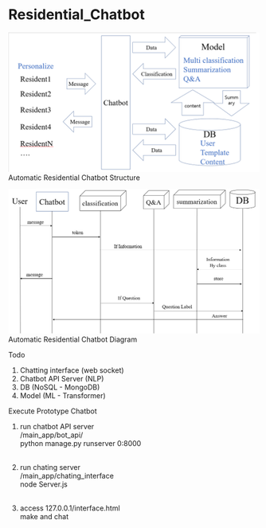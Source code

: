 # Residential_Chatbot

![Alt text](img/Structure.png)
Automatic Residential Chatbot Structure

![Alt text](img/Diagram.png)
Automatic Residential Chatbot Diagram


Todo
1. Chatting interface (web socket)
2. Chatbot API Server (NLP)
3. DB (NoSQL - MongoDB)
4. Model (ML - Transformer)



Execute Prototype Chatbot
1. run chatbot API server <br>
/main_app/bot_api/ <br>
python manage.py runserver 0:8000 <br><br>
2. run chating server <br>
/main_app/chating_interface <br>
node Server.js<br> <br>

3. access 127.0.0.1/interface.html <br>
make and chat
   
